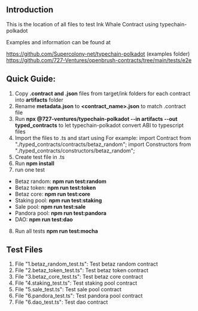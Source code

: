
## Introduction

This is the location of all files to test Ink Whale Contract using typechain-polkadot

Examples and information can be found at

https://github.com/Supercolony-net/typechain-polkadot (examples folder)
https://github.com/727-Ventures/openbrush-contracts/tree/main/tests/e2e


## Quick Guide:

1. Copy **.contract and .json** files from target/ink folders for each contract into **artifacts** folder
2. Rename **metadata.json** to **<contract_name>.json** to match .contract file
3. Run **npx @727-ventures/typechain-polkadot --in artifacts --out typed_contracts** to let typechain-polkadot convert ABI to typescript files
4. Import the files to .ts and start using
For example:
import Contract from "./typed_contracts/contracts/betaz_random";
import Constructors from "./typed_contracts/constructors/betaz_random";
5. Create test file in .ts
6. Run **npm install**
7. run one test
* Betaz random: **npm run test:random**
* Betaz token: **npm run test:token**
* Betaz core: **npm run test:core**
* Staking pool: **npm run test:staking**
* Sale pool: **npm run test:sale**
* Pandora pool: **npm run test:pandora**
* DAO: **npm run test:dao**
8. Run all tests **npm run test:mocha**

## Test Files
1. File "1.betaz_random_test.ts": Test betaz random contract
2. File "2.betaz_token_test.ts": Test betaz token contract
3. File "3.betaz_core_test.ts": Test betaz core contract
4. File "4.staking_test.ts": Test staking pool contract
5. File "5.sale_test.ts": Test sale pool contract
6. File "6.pandora_test.ts": Test pandora pool contract
7. File "6.dao_test.ts": Test dao contract
